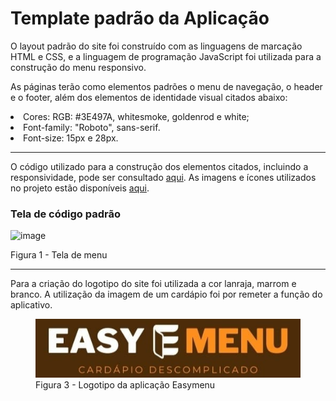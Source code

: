 # Template padrão da Aplicação

O layout padrão do site foi construído com as linguagens de marcação HTML e CSS, e a linguagem de programação JavaScript foi utilizada para a construção do menu responsivo.

As páginas terão como elementos padrões o menu de navegação, o header e o footer, além dos elementos de identidade visual citados abaixo:

<ul></ul>
<li>Cores: RGB: #3E497A, whitesmoke, goldenrod e white;</li>
<li>Font-family: "Roboto", sans-serif.</li>
<li>Font-size: 15px e 28px.</li>
</ul>

<hr>
O código utilizado para a construção dos elementos citados, incluindo a responsividade, pode ser consultado <a href="https://github.com/ICEI-PUC-Minas-PMV-ADS/pmv-ads-2023-2-e1-proj-web-t1-easymenu/tree/eb53201754d07f30f4ea69c29a5a9a82b50eb06c/codigo-fonte/menu">aqui</a>. As imagens e ícones utilizados no projeto estão disponíveis <a href="https://github.com/ICEI-PUC-Minas-PMV-ADS/pmv-ads-2023-2-e1-proj-web-t1-easymenu/tree/eb53201754d07f30f4ea69c29a5a9a82b50eb06c/codigo-fonte/imagens">aqui</a>.

<h3><b>Tela de código padrão</b></h3>

![image](https://github.com/ICEI-PUC-Minas-PMV-ADS/pmv-ads-2023-2-e1-proj-web-t1-easymenu/assets/144706915/704878c0-0620-4a50-ac3a-1c85c331b6e4)

  <figcaption> Figura 1 - Tela de menu
</figure> 

<hr>
<p>Para a criação do logotipo do site foi utilizada a cor lanraja, marrom e branco. A utilização da imagem de um cardápio foi por remeter a função do aplicativo.</p>

<figure> 
  <img src="https://github.com/ICEI-PUC-Minas-PMV-ADS/pmv-ads-2023-2-e1-proj-web-t1-easymenu/blob/main/codigo-fonte/imagens/logo.jpg">
    <figcaption>Figura 3 - Logotipo da aplicação Easymenu
</figure> 
